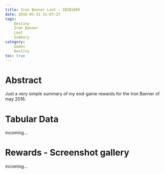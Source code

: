```yaml
---
title: Iron Banner Loot - IB201605
date: 2016-05-31 21:07:27
tags:
    Destiny
    Iron Banner
    Loot
    Summary
category:
    Games
    Destiny
toc: true
---
```


# Abstract

Just a very simple summary of my end-game rewards for the Iron Banner of may 2016.

# Tabular Data

incoming...

# Rewards - Screenshot gallery

incoming...
 